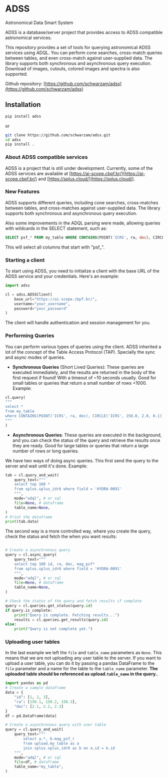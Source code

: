 # ADSS
Astronomical Data Smart System

ADSS is a database/server project that provides access to ADSS compatible astronomical services.

This repository provides a set of tools for querying astronomical ADSS services using ADQL. You can perform cone searches, cross-match queries between tables, and even cross-match against user-supplied data. The library supports both synchronous and asynchronous query execution. Download of images, cutouts, colored images and spectra is also supported.

Github repository: [https://github.com/schwarzam/adss](https://github.com/schwarzam/adss)

## Installation

```bash
pip install adss
```

or

```bash
git clone https://github.com/schwarzam/adss.git
cd adss
pip install .
```


### About ADSS compatible services

ADSS is a project that is still under development. Currently, some of the ADSS services are available at [https://ai-scope.cbpf.br/](https://ai-scope.cbpf.br/) and [https://splus.cloud/](https://splus.cloud/). 

### New Features

ADSS supports different queries, including cone searches, cross-matches between tables, and cross-matches against user-supplied data. The library supports both synchronous and asynchronous query execution.

Also some improvements in the ADQL parsing were made, allowing queries with wildcards in the SELECT statement, such as:

```sql
SELECT psf_* FROM my_table WHERE CONTAINS(POINT('ICRS', ra, dec), CIRCLE('ICRS', 150.0, 2.0, 0.1))=1
```

This will select all columns that start with "psf_".


### Starting a client

To start using ADSS, you need to initialize a client with the base URL of the ADSS service and your credentials. Here's an example:

```python
import adss

cl = adss.ADSSClient(
    base_url="https://ai-scope.cbpf.br/", 
    username="your_username",
    password="your_password"
)
```

The client will handle authentication and session management for you. 

### Performing Queries

You can perform various types of queries using the client. ADSS inherited a lot of the concept of the Table Access Protocol (TAP). Specially the sync and async modes of queries. 

- **Synchronous Queries** (Short Lived Queries): These queries are executed immediately, and the results are returned in the body of the first request if found! With a timeout of ~10 seconds usually. Good for small tables or queries that return a small number of rows <1000. Example:

```python
cl.query(
"""
select * 
from my_table 
where CONTAINS(POINT('ICRS', ra, dec), CIRCLE('ICRS', 150.0, 2.0, 0.1))=1
"""
)
```

- **Asynchronous Queries**: These queries are executed in the background, and you can check the status of the query and retrieve the results once they are ready. Good for large tables or queries that return a large number of rows or long queries.

We have two ways of doing async queries. This first send the query to the server and wait until it's done. Example:

```python
tab = cl.query_and_wait(
    query_text="""
    select top 100 * 
    from splus.splus_idr6 where field = 'HYDRA-0091'
    """,
    mode="adql", # or sql
    file=None, # dataframe
    table_name=None,
)
# Print the dataframe
print(tab.data)
```

The second way is a more controlled way, where you create the query, check the status and fetch the when you want results:

```python

# Create a asynchronous query
query = cl.async_query(
    query_text="""
    select top 100 id, ra, dec, mag_psf* 
    from splus.splus_idr6 where field = 'HYDRA-0091'
    """, 
    mode="adql", # or sql
    file=None, # dataframe
    table_name=None, 
)

# Check the status of the query and fetch results if complete
query = cl.queries.get_status(query.id)
if query.is_complete:
    print("Query is complete. Fetching results...")
    results = cl.queries.get_results(query.id)
else:
    print("Query is not complete yet.")

```

### Uploading user tables

In the last example we left the `file` and `table_name` parameters as `None`. This means that we are not uploading any user table to the server. If you want to upload a user table, you can do it by passing a pandas DataFrame to the `file` parameter and a name for the table to the `table_name` parameter. **The uploaded table should be referenced as upload.`table_name` in the query.**.

```python
import pandas as pd
# Create a sample dataframe
data = {
    "id": [1, 2, 3],
    "ra": [150.1, 150.2, 150.3],
    "dec": [2.1, 2.2, 2.3]
}
df = pd.DataFrame(data)

# Create a asynchronous query with user table
query = cl.query_and_wait(
    query_text="""
        select a.*, b.mag_psf_r 
        from upload.my_table as a
        join splus.splus_idr6 as b on a.id = b.id
    """,
    mode="adql", # or sql
    file=df, # dataframe
    table_name="my_table",
)

